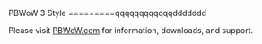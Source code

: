 PBWoW 3 Style
=========qqqqqqqqqqqqddddddd

Please visit [PBWoW.com](http://pbwow.com/forum/) for information, downloads, and support.
